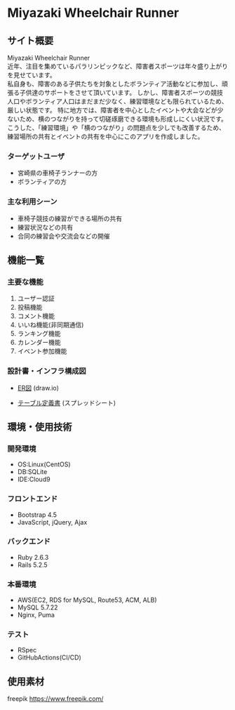 # Miyazaki Wheelchair Runner

## サイト概要
<!--<img width="1078" alt="mimpi_summarize" src="https://user-images.githubusercontent.com/75741350/121880795-64a87380-cd49-11eb-8f1e-e8931f7b71bb.png">-->

Miyazaki Wheelchair Runner<br>
近年、注目を集めているパラリンピックなど、障害者スポーツは年々盛り上がりを見せています。<br>
私自身も、障害のある子供たちを対象としたボランティア活動などに参加し、頑張る子供達のサポートをさせて頂いています。
しかし、障害者スポーツの競技人口やボランティア人口はまだまだ少なく、練習環境なども限られているため、厳しい状態です。
特に地方では、障害者を中心としたイベントや大会などが少ないため、横のつながりを持って切磋琢磨できる環境も形成しにくい状況です。<br>
こうした、「練習環境」や「横のつながり」の問題点を少しでも改善するため、練習場所の共有とイベントの共有を中心にこのアプリを作成しました。


### ターゲットユーザ
- 宮崎県の車椅子ランナーの方
- ボランティアの方

### 主な利用シーン
- 車椅子競技の練習ができる場所の共有
- 練習状況などの共有
- 合同の練習会や交流会などの開催

## 機能一覧

### 主要な機能
 1. ユーザー認証
 2. 投稿機能
 3. コメント機能
 4. いいね機能(非同期通信)
 5. ランキング機能
 6. カレンダー機能
 7. イベント参加機能


### 設計書・インフラ構成図
<!--<img width="950" alt="インフラ構成図" src="https://user-images.githubusercontent.com/75741350/121875212-2ad46e80-cd43-11eb-9ad5-95391b3b7997.png">-->

 - [ER図](https://drive.google.com/file/d/1zpixlj0WnB-vpX6EqUON70nrIfD5lNXW/view?usp=sharing) (draw.io)

 - [テーブル定義書](https://docs.google.com/spreadsheets/d/1X5vSH1DfPpQ8ylAWjc3ZewuXVI1mvEyblwx0sk5vDyw/edit?usp=sharing) (スプレッドシート)

## 環境・使用技術
### 開発環境
- OS:Linux(CentOS)
- DB:SQLite
- IDE:Cloud9

### フロントエンド
- Bootstrap 4.5
- JavaScript, jQuery, Ajax

### バックエンド
- Ruby 2.6.3
- Rails 5.2.5

### 本番環境
- AWS(EC2, RDS for MySQL, Route53, ACM, ALB)
- MySQL 5.7.22
- Nginx, Puma

### テスト
- RSpec
- GitHubActions(CI/CD)

## 使用素材
freepik https://www.freepik.com/
